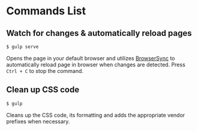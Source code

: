 # Commands List

## Watch for changes & automatically reload pages

```sh
$ gulp serve
```

Opens the page in your default browser and utilizes [BrowserSync](http://browsersync.io/) to automatically reload page in browser when changes are detected. Press `Ctrl + C` to stop the command.

## Clean up CSS code

```sh
$ gulp
```

Cleans up the CSS code, its formatting and adds the appropriate vendor prefixes when necessary.
